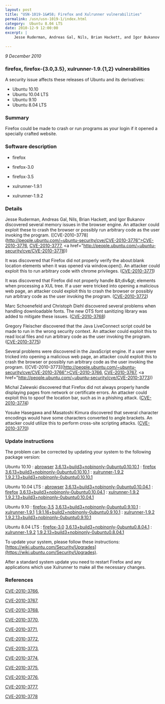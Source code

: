 ```yaml
---
layout: post
title: "USN-1019-1&#58; Firefox and Xulrunner vulnerabilities"
permalink: /usn/usn-1019-1/index.html
category:  Ubuntu 8.04 LTS
date: 2010-12-9 12:00:00
excerpt: |
    Jesse Ruderman, Andreas Gal, Nils, Brian Hackett, and Igor Bukanov discovered several memory issues in the browser engine. An attacker could exploit these to crash the browser or possibly run arbitrary code as the user invoking the program. ([CVE-2010-3778](http://people.ubuntu.com/~ubuntu-security/cve/CVE-2010-3776">CVE-2010-3776</a>, <a href="http://people.ubuntu.com/~ubuntu-security/cve/CVE-2010-3777">CVE-2010-3777</a>, <a href="http://people.ubuntu.com/~ubuntu-security/cve/CVE-2010-3778))
    
--- 
```

 
 

*9 December 2010*

### firefox, firefox-{3.0,3.5}, xulrunner-1.9.{1,2} vulnerabilities

A security issue affects these releases of Ubuntu and its derivatives:

* Ubuntu 10.10
* Ubuntu 10.04 LTS
* Ubuntu 9.10
* Ubuntu 8.04 LTS

### Summary

Firefox could be made to crash or run programs as your login if it opened a specially crafted website.

### Software description

* firefox 

* firefox-3.0 

* firefox-3.5 

* xulrunner-1.9.1 

* xulrunner-1.9.2 

### Details

Jesse Ruderman, Andreas Gal, Nils, Brian Hackett, and Igor Bukanov discovered several memory issues in the browser engine. An attacker could exploit these to crash the browser or possibly run arbitrary code as the user invoking the program. ([CVE-2010-3778](http://people.ubuntu.com/~ubuntu-security/cve/CVE-2010-3776">CVE-2010-3776</a>, <a href="http://people.ubuntu.com/~ubuntu-security/cve/CVE-2010-3777">CVE-2010-3777</a>, <a href="http://people.ubuntu.com/~ubuntu-security/cve/CVE-2010-3778))

It was discovered that Firefox did not properly verify the about:blank location elements when it was opened via window.open(). An attacker could exploit this to run arbitrary code with chrome privileges. ([CVE-2010-3771](http://people.ubuntu.com/~ubuntu-security/cve/CVE-2010-3771))

It was discovered that Firefox did not properly handle &amp;lt;div&amp;gt; elements when processing a XUL tree. If a user were tricked into opening a malicious web page, an attacker could exploit this to crash the browser or possibly run arbitrary code as the user invoking the program. ([CVE-2010-3772](http://people.ubuntu.com/~ubuntu-security/cve/CVE-2010-3772))

Marc Schoenefeld and Christoph Diehl discovered several problems when handling downloadable fonts. The new OTS font sanitizing library was added to mitigate these issues. ([CVE-2010-3768](http://people.ubuntu.com/~ubuntu-security/cve/CVE-2010-3768))

Gregory Fleischer discovered that the Java LiveConnect script could be made to run in the wrong security context. An attacker could exploit this to read local files and run arbitrary code as the user invoking the program. ([CVE-2010-3775](http://people.ubuntu.com/~ubuntu-security/cve/CVE-2010-3775))

Several problems were discovered in the JavaScript engine. If a user were tricked into opening a malicious web page, an attacker could exploit this to crash the browser or possibly run arbitrary code as the user invoking the program. ([CVE-2010-3773](http://people.ubuntu.com/~ubuntu-security/cve/CVE-2010-3766">CVE-2010-3766</a>, <a href="http://people.ubuntu.com/~ubuntu-security/cve/CVE-2010-3767">CVE-2010-3767</a>, <a href="http://people.ubuntu.com/~ubuntu-security/cve/CVE-2010-3773))

Michal Zalewski discovered that Firefox did not always properly handle displaying pages from network or certificate errors. An attacker could exploit this to spoof the location bar, such as in a phishing attack. ([CVE-2010-3774](http://people.ubuntu.com/~ubuntu-security/cve/CVE-2010-3774))

Yosuke Hasegawa and Masatoshi Kimura discovered that several character encodings would have some characters converted to angle brackets. An attacker could utilize this to perform cross-site scripting attacks. ([CVE-2010-3770](http://people.ubuntu.com/~ubuntu-security/cve/CVE-2010-3770)) 

### Update instructions

The problem can be corrected by updating your system to the following package version:

Ubuntu 10.10
 : [abrowser](https://launchpad.net/ubuntu/+source/firefox) <span> [3.6.13+build3+nobinonly-0ubuntu0.10.10.1](https://launchpad.net/ubuntu/+source/firefox/3.6.13+build3+nobinonly-0ubuntu0.10.10.1) </span> 
 : [firefox](https://launchpad.net/ubuntu/+source/firefox) <span> [3.6.13+build3+nobinonly-0ubuntu0.10.10.1](https://launchpad.net/ubuntu/+source/firefox/3.6.13+build3+nobinonly-0ubuntu0.10.10.1) </span> 
 : [xulrunner-1.9.2](https://launchpad.net/ubuntu/+source/xulrunner-1.9.2) <span> [1.9.2.13+build3+nobinonly-0ubuntu0.10.10.1](https://launchpad.net/ubuntu/+source/xulrunner-1.9.2/1.9.2.13+build3+nobinonly-0ubuntu0.10.10.1) </span> 

Ubuntu 10.04 LTS
 : [abrowser](https://launchpad.net/ubuntu/+source/firefox) <span> [3.6.13+build3+nobinonly-0ubuntu0.10.04.1](https://launchpad.net/ubuntu/+source/firefox/3.6.13+build3+nobinonly-0ubuntu0.10.04.1) </span> 
 : [firefox](https://launchpad.net/ubuntu/+source/firefox) <span> [3.6.13+build3+nobinonly-0ubuntu0.10.04.1](https://launchpad.net/ubuntu/+source/firefox/3.6.13+build3+nobinonly-0ubuntu0.10.04.1) </span> 
 : [xulrunner-1.9.2](https://launchpad.net/ubuntu/+source/xulrunner-1.9.2) <span> [1.9.2.13+build3+nobinonly-0ubuntu0.10.04.1](https://launchpad.net/ubuntu/+source/xulrunner-1.9.2/1.9.2.13+build3+nobinonly-0ubuntu0.10.04.1) </span> 

Ubuntu 9.10
 : [firefox-3.5](https://launchpad.net/ubuntu/+source/firefox-3.5) <span> [3.6.13+build3+nobinonly-0ubuntu0.9.10.1](https://launchpad.net/ubuntu/+source/firefox-3.5/3.6.13+build3+nobinonly-0ubuntu0.9.10.1) </span> 
 : [xulrunner-1.9.1](https://launchpad.net/ubuntu/+source/xulrunner-1.9.1) <span> [1.9.1.16+build2+nobinonly-0ubuntu0.9.10.1](https://launchpad.net/ubuntu/+source/xulrunner-1.9.1/1.9.1.16+build2+nobinonly-0ubuntu0.9.10.1) </span> 
 : [xulrunner-1.9.2](https://launchpad.net/ubuntu/+source/xulrunner-1.9.2) <span> [1.9.2.13+build3+nobinonly-0ubuntu0.9.10.1](https://launchpad.net/ubuntu/+source/xulrunner-1.9.2/1.9.2.13+build3+nobinonly-0ubuntu0.9.10.1) </span> 

Ubuntu 8.04 LTS
 : [firefox-3.0](https://launchpad.net/ubuntu/+source/firefox-3.0) <span> [3.6.13+build3+nobinonly-0ubuntu0.8.04.1](https://launchpad.net/ubuntu/+source/firefox-3.0/3.6.13+build3+nobinonly-0ubuntu0.8.04.1) </span> 
 : [xulrunner-1.9.2](https://launchpad.net/ubuntu/+source/xulrunner-1.9.2) <span> [1.9.2.13+build3+nobinonly-0ubuntu0.8.04.1](https://launchpad.net/ubuntu/+source/xulrunner-1.9.2/1.9.2.13+build3+nobinonly-0ubuntu0.8.04.1) </span> 

To update your system, please follow these instructions: [https://wiki.ubuntu.com/Security/Upgrades](https://wiki.ubuntu.com/Security/Upgrades).

After a standard system update you need to restart Firefox and any applications which use Xulrunner to make all the necessary changes. 

### References

 
 [CVE-2010-3766](http://people.ubuntu.com/~ubuntu-security/cve/CVE-2010-3766), 

 [CVE-2010-3767](http://people.ubuntu.com/~ubuntu-security/cve/CVE-2010-3767), 

 [CVE-2010-3768](http://people.ubuntu.com/~ubuntu-security/cve/CVE-2010-3768), 

 [CVE-2010-3770](http://people.ubuntu.com/~ubuntu-security/cve/CVE-2010-3770), 

 [CVE-2010-3771](http://people.ubuntu.com/~ubuntu-security/cve/CVE-2010-3771), 

 [CVE-2010-3772](http://people.ubuntu.com/~ubuntu-security/cve/CVE-2010-3772), 

 [CVE-2010-3773](http://people.ubuntu.com/~ubuntu-security/cve/CVE-2010-3773), 

 [CVE-2010-3774](http://people.ubuntu.com/~ubuntu-security/cve/CVE-2010-3774), 

 [CVE-2010-3775](http://people.ubuntu.com/~ubuntu-security/cve/CVE-2010-3775), 

 [CVE-2010-3776](http://people.ubuntu.com/~ubuntu-security/cve/CVE-2010-3776), 

 [CVE-2010-3777](http://people.ubuntu.com/~ubuntu-security/cve/CVE-2010-3777), 

 [CVE-2010-3778](http://people.ubuntu.com/~ubuntu-security/cve/CVE-2010-3778)
 

